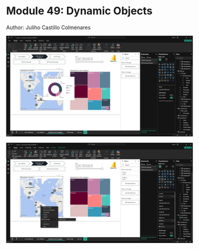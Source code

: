 # Module 49: Dynamic Objects

Author: Juliho Castillo Colmenares

![mini-viz]({F32D8284-976F-424C-88C3-43A9CA36633A}.png) 

![drill-through]({92A955BB-B818-41CB-8DFB-1A33E20F3C62}.png)